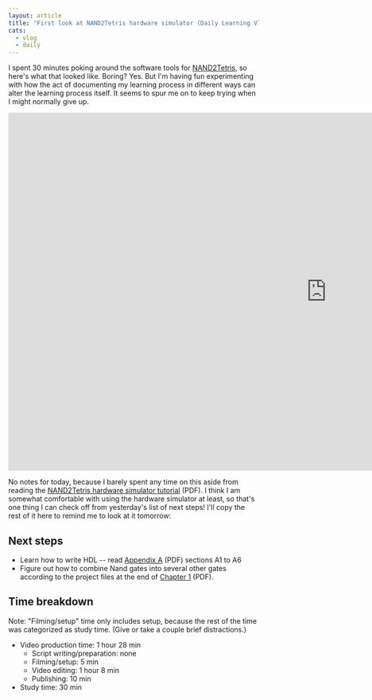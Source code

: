```yaml
---
layout: article
title: "First look at NAND2Tetris hardware simulator (Daily Learning Vlog #94)"
cats:
  - vlog
  - daily
---
```


I spent 30 minutes poking around the software tools for [NAND2Tetris](http://nand2tetris.org/), so here's what that looked like. Boring? Yes. But I'm having fun experimenting with how the act of documenting my learning process in different ways can alter the learning process itself. It seems to spur me on to keep trying when I might normally give up.

<iframe width="1280" height="720" src="https://www.youtube.com/embed/SEBp3WVY2_w" frameborder="0" allowfullscreen></iframe>

No notes for today, because I barely spent any time on this aside from reading the [NAND2Tetris hardware simulator tutorial](http://nand2tetris.org/tutorials/PDF/Hardware%20Simulator%20Tutorial.pdf) (PDF). I think I am somewhat comfortable with using the hardware simulator at least, so that's one thing I can check off from yesterday's list of next steps! I'll copy the rest of it here to remind me to look at it tomorrow:

## Next steps

- Learn how to write HDL -- read [Appendix A](http://nand2tetris.org/chapters/appendix%20A.pdf) (PDF) sections A1 to A6 
- Figure out how to combine Nand gates into several other gates according to the project files at the end of [Chapter 1](http://nand2tetris.org/chapters/chapter%2001.pdf) (PDF).

## Time breakdown

Note: "Filming/setup" time only includes setup, because the rest of the time was categorized as study time. (Give or take a couple brief distractions.)

- Video production time: 1 hour 28 min
  - Script writing/preparation: none
  - Filming/setup: 5 min
  - Video editing: 1 hour 8 min
  - Publishing: 10 min
- Study time: 30 min